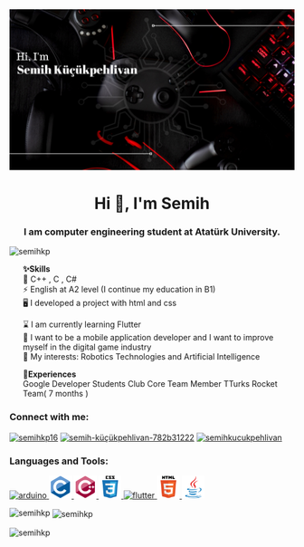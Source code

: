 <img src="https://github.com/Semihkp/Semihkp/blob/main/smhkckphlvn.png?raw=true" width="1200" hight="400">

<h1 align="center">Hi 👋, I'm Semih</h1>
<h3 align="center">I am computer engineering student at Atatürk University.</h3>
<p align="left"> <img src="https://komarev.com/ghpvc/?username=semihkp&label=Profile%20views&color=0e75b6&style=flat" alt="semihkp" /> </p>

<ul><b>✨Skills</b><br>
🚀 C++ , C , C# <br>
⚡ English at A2 level (I continue my education in B1) <br>
🖥️ I developed a project with html and css <br>
</ul>

<ul>
⌛ I am currently learning Flutter<br>
📱 I want to be a mobile application developer and I want to improve myself in the digital game industry<br>
📒 My interests: Robotics Technologies and Artificial Intelligence<br>
</ul>

<ul><b>🍁Experiences</b><br>
 Google Developer Students Club Core Team Member
 TTurks Rocket Team( 7 months )

</ul>


<h3 align="left">Connect with me:</h3>
<p align="left">
<a href="https://twitter.com/semihkp16" target="blank"><img align="center" src="https://raw.githubusercontent.com/rahuldkjain/github-profile-readme-generator/master/src/images/icons/Social/twitter.svg" alt="semihkp16" height="30" width="40" /></a>
<a href="https://linkedin.com/in/semih-küçükpehlivan-782b31222" target="blank"><img align="center" src="https://raw.githubusercontent.com/rahuldkjain/github-profile-readme-generator/master/src/images/icons/Social/linked-in-alt.svg" alt="semih-küçükpehlivan-782b31222" height="30" width="40" /></a>
<a href="https://instagram.com/semihkucukpehlivan" target="blank"><img align="center" src="https://raw.githubusercontent.com/rahuldkjain/github-profile-readme-generator/master/src/images/icons/Social/instagram.svg" alt="semihkucukpehlivan" height="30" width="40" /></a>
</p>

<h3 align="left">Languages and Tools:</h3>
<p align="left"> <a href="https://www.arduino.cc/" target="_blank" rel="noreferrer"> <img src="https://cdn.worldvectorlogo.com/logos/arduino-1.svg" alt="arduino" width="40" height="40"/> </a> <a href="https://www.cprogramming.com/" target="_blank" rel="noreferrer"> <img src="https://raw.githubusercontent.com/devicons/devicon/master/icons/c/c-original.svg" alt="c" width="40" height="40"/> </a> <a href="https://www.w3schools.com/cpp/" target="_blank" rel="noreferrer"> <img src="https://raw.githubusercontent.com/devicons/devicon/master/icons/cplusplus/cplusplus-original.svg" alt="cplusplus" width="40" height="40"/> </a> <a href="https://www.w3schools.com/css/" target="_blank" rel="noreferrer"> <img src="https://raw.githubusercontent.com/devicons/devicon/master/icons/css3/css3-original-wordmark.svg" alt="css3" width="40" height="40"/> </a> <a href="https://flutter.dev" target="_blank" rel="noreferrer"> <img src="https://www.vectorlogo.zone/logos/flutterio/flutterio-icon.svg" alt="flutter" width="40" height="40"/> </a> <a href="https://www.w3.org/html/" target="_blank" rel="noreferrer"> <img src="https://raw.githubusercontent.com/devicons/devicon/master/icons/html5/html5-original-wordmark.svg" alt="html5" width="40" height="40"/> </a> <a href="https://www.java.com" target="_blank" rel="noreferrer"> <img src="https://raw.githubusercontent.com/devicons/devicon/master/icons/java/java-original.svg" alt="java" width="40" height="40"/> </a> </p>

<p><img align="left" src="https://github-readme-stats.vercel.app/api/top-langs?username=semihkp&show_icons=true&locale=en&layout=compact" alt="semihkp" /></p>

<p>&nbsp;<img align="center" src="https://github-readme-stats.vercel.app/api?username=semihkp&show_icons=true&locale=en" alt="semihkp" /></p>

<p><img align="center" src="https://github-readme-streak-stats.herokuapp.com/?user=semihkp&" alt="semihkp" /></p>

